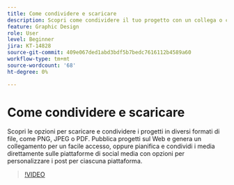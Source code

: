 ```yaml
---
title: Come condividere e scaricare
description: Scopri come condividere il tuo progetto con un collega o con un cliente
feature: Graphic Design
role: User
level: Beginner
jira: KT-14828
source-git-commit: 409e067ded1abd3bdf5b7bedc7616112b4589a60
workflow-type: tm+mt
source-wordcount: '68'
ht-degree: 0%

---
```


# Come condividere e scaricare

Scopri le opzioni per scaricare e condividere i progetti in diversi formati di file, come PNG, JPEG o PDF. Pubblica progetti sul Web e genera un collegamento per un facile accesso, oppure pianifica e condividi i media direttamente sulle piattaforme di social media con opzioni per personalizzare i post per ciascuna piattaforma.

>[!VIDEO](https://video.tv.adobe.com/v/3426936?quality=12&learn=on&hidetitle=true)
